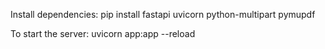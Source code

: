 Install dependencies:
pip install fastapi uvicorn python-multipart pymupdf



To start the server:
uvicorn app:app --reload




